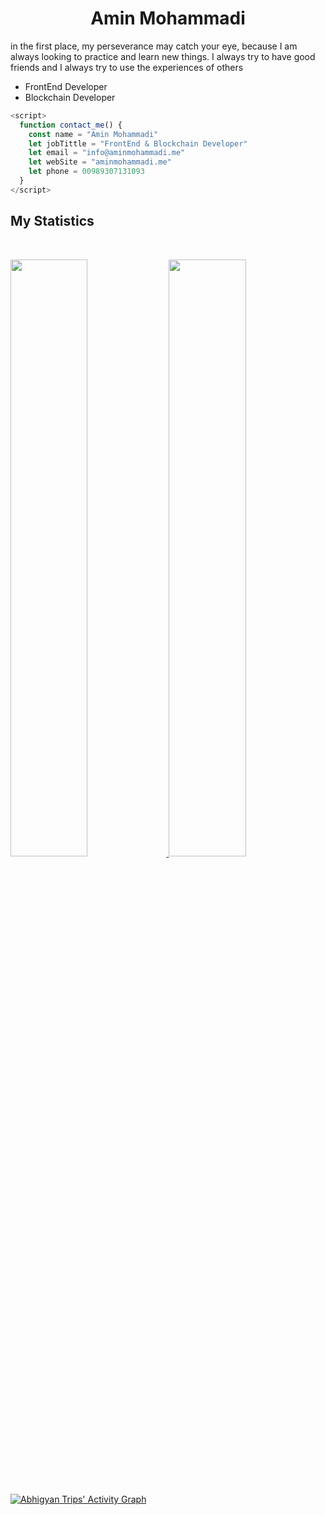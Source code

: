 <h1 align="center">
  <b>Amin Mohammadi</b>
</h1>


in the first place, my perseverance may catch your eye, because I am always looking to practice and learn new things. I always try to have good friends and I always try to use the experiences of others

<ul>
            <li>FrontEnd Developer</li>
            <li>Blockchain Developer</li>
          </ul>



```javascript
<script>
  function contact_me() {
    const name = "Amin Mohammadi"
    let jobTittle = "FrontEnd & Blockchain Developer"
    let email = "info@aminmohammadi.me"
    let webSite = "aminmohammadi.me"
    let phone = 00989307131093
  }
</script>
```





## My Statistics

<br/>
<p align="left">
  <a href="https://abhigyantrips.dev/">
  <img width="49.5%" src="https://github-readme-stats.vercel.app/api?username=abhigyantrips&show_icons=true&theme=gruvbox&hide_border=true" />
    <img width="49.5%" src="https://github-readme-streak-stats.herokuapp.com/?user=abhigyantrips&theme=gruvbox&hide_border=true" />
  </a>
</p>
<br>

[![Abhigyan Trips' Activity Graph](https://activity-graph.herokuapp.com/graph?username=abhigyantrips&custom_title=Abhigyan%20Trips's%20Contribution%20Graph&theme=gruvbox&bg_color=282828&hide_border=true&line=d1a01f&point=c58545)](https://abhigyantrips.dev)


